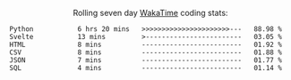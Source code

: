 <!--<p align="center">
  <img width="auto" src ="https://github-readme-stats.vercel.app/api/top-langs/?username=syrkis&layout=compact&hide_border=true&theme=darcula&bg_color=00000000&langs_count=6&hide=jupyter%20notebook,JavaScript,HTML" width = 400>
      <img src ="https://github-readme-streak-stats.herokuapp.com?user=syrkis&theme=darcula&hide_border=true&background=FFFFFF00" width = 400>

</p>-->
<p align="center">Rolling seven day <a href='https://wakatime.com/'> WakaTime</a> coding stats:</p>
<!--START_SECTION:waka-->

```text
Python           6 hrs 20 mins   >>>>>>>>>>>>>>>>>>>>>>---   88.98 %
Svelte           13 mins         >------------------------   03.05 %
HTML             8 mins          -------------------------   01.92 %
CSV              8 mins          -------------------------   01.88 %
JSON             7 mins          -------------------------   01.77 %
SQL              4 mins          -------------------------   01.14 %
```

<!--END_SECTION:waka-->
